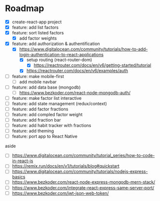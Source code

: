 # Roadmap
* [x] create-react-app project
* [x] feature: add list factors
* [x] feature: sort listed factors
  + [x] add factor weights
* [x] feature: add authorization & authentification
  + [x] https://www.digitalocean.com/community/tutorials/how-to-add-login-authentication-to-react-applications
    - [x] setup routing (react-router-dom)
      - [x] https://reactrouter.com/docs/en/v6/getting-started/tutorial
    - [x] https://reactrouter.com/docs/en/v6/examples/auth
* [ ] feature: make mobile-first
  + [ ] add mobile navbar
* [ ] feature: add data base (mongodb)
  + [ ] https://www.bezkoder.com/react-node-mongodb-auth/
* [ ] feature: make factor list interactive
* [ ] feature: add state management (redux/context)
* [ ] feature: add factor fractions
* [ ] feature: add compled factor weight
* [ ] feature: add fraction bar
* [ ] feature: add habit tracker with fractions
* [ ] feature: add theming
* [ ] feature: port app to React Native

aside

* [ ] https://www.digitalocean.com/community/tutorial_series/how-to-code-in-react-js
* [ ] https://remix.run/docs/en/v1/tutorials/blog#quickstart
* [ ] https://www.digitalocean.com/community/tutorials/nodejs-express-basics
* [ ] https://www.bezkoder.com/react-node-express-mongodb-mern-stack/
* [ ] https://www.bezkoder.com/integrate-react-express-same-server-port/
* [ ] https://www.bezkoder.com/jwt-json-web-token/
